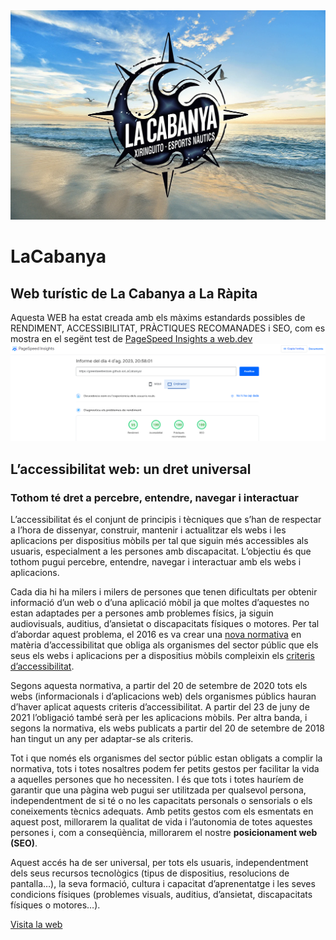<img src="../images/LogoPlatja.webp">

# LaCabanya

## Web turístic de La Cabanya a La Ràpita

Aquesta WEB ha estat creada amb els màxims estandards possibles de RENDIMENT, ACCESSIBILITAT, PRÀCTIQUES RECOMANADES i SEO, com es mostra en el segënt test de [PageSpeed Insights a web.dev](https://pagespeed.web.dev/analysis/https-greenbeetlestore-github-io-LaCabanya/cwir1yh4k9?form_factor=desktop)
<img src="psi.png" alt="Resultats del test">


## L’accessibilitat web: un dret universal

### Tothom té dret a percebre, entendre, navegar i interactuar

L’accessibilitat és el conjunt de principis i tècniques que s’han de respectar a l’hora de dissenyar, construir, mantenir i actualitzar els webs i les aplicacions per dispositius mòbils per tal que siguin més accessibles als usuaris, especialment a les persones amb discapacitat. L’objectiu és que tothom pugui percebre, entendre, navegar i interactuar amb els webs i aplicacions.

Cada dia hi ha milers i milers de persones que tenen dificultats per obtenir informació d’un web o d’una aplicació mòbil ja que moltes d’aquestes no estan adaptades per a persones amb problemes físics, ja siguin audiovisuals, auditius, d’ansietat o discapacitats físiques o motores. Per tal d’abordar aquest problema, el 2016 es va crear una <a href="https://www.boe.es/diario_boe/txt.php?id=BOE-A-2018-12699">nova normativa</a> en matèria d’accessibilitat que obliga als organismes del sector públic que els seus els webs i aplicacions per a dispositius mòbils compleixin els <a href="http://accesibilidadweb.dlsi.ua.es/?menu=criterios-2.0">criteris d’accessibilitat</a>.

Segons aquesta normativa, a partir del 20 de setembre de 2020 tots els webs (informacionals i d’aplicacions web) dels organismes públics hauran d’haver aplicat aquests criteris d’accessibilitat. A partir del 23 de juny de 2021 l’obligació també serà per les aplicacions mòbils. Per altra banda, i segons la normativa, els webs publicats a partir del 20 de setembre de 2018 han tingut un any per adaptar-se als criteris.

Tot i que només els organismes del sector públic estan obligats a complir la normativa, tots i totes nosaltres podem fer petits gestos per facilitar la vida a aquelles persones que ho necessiten. I és que tots i totes hauríem de garantir que una pàgina web pugui ser utilitzada per qualsevol persona, independentment de si té o no les capacitats personals o sensorials o els coneixements tècnics adequats. Amb petits gestos com els esmentats en aquest post, millorarem la qualitat de vida i l’autonomia de totes aquestes persones i, com a conseqüència, millorarem el nostre <b>posicionament web (SEO)</b>.

Aquest accés ha de ser universal, per tots els usuaris, independentment dels seus recursos tecnològics (tipus de dispositius, resolucions de pantalla…), la seva formació, cultura i capacitat d’aprenentatge i les seves condicions físiques (problemes visuals, auditius, d’ansietat, discapacitats físiques o motores…).

[Visita la web](https://greenbeetlestore.github.io/LaCabanya/)
